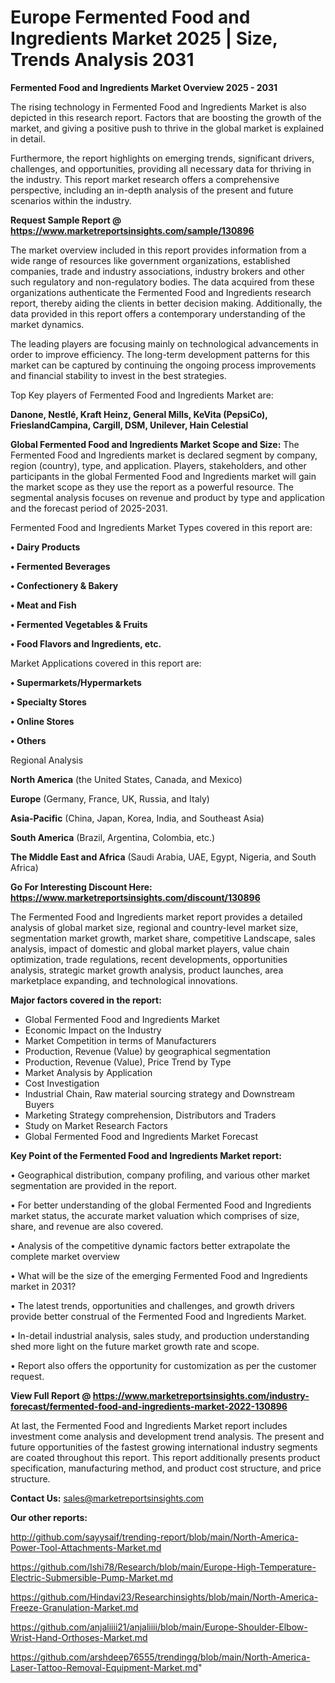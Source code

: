   # Europe Fermented Food and Ingredients Market 2025 | Size, Trends Analysis 2031

<Strong> Fermented Food and Ingredients Market Overview 2025 - 2031</strong>

The rising technology in Fermented Food and Ingredients Market is also depicted in this research report. Factors that are boosting the growth of the market, and giving a positive push to thrive in the global market is explained in detail.

Furthermore, the report highlights on emerging trends, significant drivers, challenges, and opportunities, providing all necessary data for thriving in the industry. This report market research offers a comprehensive perspective, including an in-depth analysis of the present and future scenarios within the industry.

<strong>Request Sample Report @ <a href=https://www.marketreportsinsights.com/sample/130896>https://www.marketreportsinsights.com/sample/130896</a></strong>

The market overview included in this report provides information from a wide range of resources like government organizations, established companies, trade and industry associations, industry brokers and other such regulatory and non-regulatory bodies. The data acquired from these organizations authenticate the Fermented Food and Ingredients research report, thereby aiding the clients in better decision making. Additionally, the data provided in this report offers a contemporary understanding of the market dynamics.

The leading players are focusing mainly on technological advancements in order to improve efficiency. The long-term development patterns for this market can be captured by continuing the ongoing process improvements and financial stability to invest in the best strategies.

Top Key players of Fermented Food and Ingredients Market are:

<strong>Danone, Nestlé, Kraft Heinz, General Mills, KeVita (PepsiCo), FrieslandCampina, Cargill, DSM, Unilever, Hain Celestial</strong>

<strong><b>Global Fermented Food and Ingredients Market Scope and Size:</b></strong>
The Fermented Food and Ingredients market is declared segment by company, region (country), type, and application. Players, stakeholders, and other participants in the global Fermented Food and Ingredients market will gain the market scope as they use the report as a powerful resource. The segmental analysis focuses on revenue and product by type and application and the forecast period of 2025-2031.

Fermented Food and Ingredients Market Types covered in this report are:

<strong>• Dairy Products

• Fermented Beverages

• Confectionery & Bakery

• Meat and Fish

• Fermented Vegetables & Fruits

• Food Flavors and Ingredients, etc.</strong>

Market Applications covered in this report are:

<strong>• Supermarkets/Hypermarkets

• Specialty Stores

• Online Stores

• Others</strong> 

Regional Analysis

<strong>North America</strong> (the United States, Canada, and Mexico)

<strong>Europe</strong> (Germany, France, UK, Russia, and Italy)

<strong>Asia-Pacific</strong> (China, Japan, Korea, India, and Southeast Asia)

<strong>South America</strong> (Brazil, Argentina, Colombia, etc.)

<strong>The Middle East and Africa</strong> (Saudi Arabia, UAE, Egypt, Nigeria, and South Africa)

<strong>Go For Interesting Discount Here: <a href=https://www.marketreportsinsights.com/discount/130896>https://www.marketreportsinsights.com/discount/130896</a></strong>

The Fermented Food and Ingredients market report provides a detailed analysis of global market size, regional and country-level market size, segmentation market growth, market share, competitive Landscape, sales analysis, impact of domestic and global market players, value chain optimization, trade regulations, recent developments, opportunities analysis, strategic market growth analysis, product launches, area marketplace expanding, and technological innovations.

<strong><b>Major factors covered in the report:</b></strong>
<ul>
  <li>Global Fermented Food and Ingredients Market </li>
  <li>Economic Impact on the Industry</li>
  <li>Market Competition in terms of Manufacturers</li>
  <li>Production, Revenue (Value) by geographical segmentation</li>
  <li>Production, Revenue (Value), Price Trend by Type</li>
  <li>Market Analysis by Application</li>
  <li>Cost Investigation</li>
  <li>Industrial Chain, Raw material sourcing strategy and Downstream Buyers</li>
  <li>Marketing Strategy comprehension, Distributors and Traders</li>
  <li>Study on Market Research Factors</li>
  <li>Global Fermented Food and Ingredients Market Forecast</li>
</ul>

<strong><b>Key Point of the Fermented Food and Ingredients Market report:</b></strong>

• Geographical distribution, company profiling, and various other market segmentation are provided in the report.

• For better understanding of the global Fermented Food and Ingredients market status, the accurate market valuation which comprises of size, share, and revenue are also covered.

• Analysis of the competitive dynamic factors better extrapolate the complete market overview

• What will be the size of the emerging Fermented Food and Ingredients market in 2031?

• The latest trends, opportunities and challenges, and growth drivers provide better construal of the Fermented Food and Ingredients Market.

• In-detail industrial analysis, sales study, and production understanding shed more light on the future market growth rate and scope.

• Report also offers the opportunity for customization as per the customer request.

<strong><b>View Full Report @ <a href=https://www.marketreportsinsights.com/industry-forecast/fermented-food-and-ingredients-market-2022-130896>https://www.marketreportsinsights.com/industry-forecast/fermented-food-and-ingredients-market-2022-130896</a></b></strong>


At last, the Fermented Food and Ingredients Market report includes investment come analysis and development trend analysis. The present and future opportunities of the fastest growing international industry segments are coated throughout this report. This report additionally presents product specification, manufacturing method, and product cost structure, and price structure.

<strong>Contact Us:</strong>
sales@marketreportsinsights.com

<strong>Our other reports:</strong>

<a href=http://github.com/sayysaif/trending-report/blob/main/North-America-Power-Tool-Attachments-Market.md>http://github.com/sayysaif/trending-report/blob/main/North-America-Power-Tool-Attachments-Market.md</a>

<a href=https://github.com/Ishi78/Research/blob/main/Europe-High-Temperature-Electric-Submersible-Pump-Market.md>https://github.com/Ishi78/Research/blob/main/Europe-High-Temperature-Electric-Submersible-Pump-Market.md</a>

<a href=https://github.com/Hindavi23/Researchinsights/blob/main/North-America-Freeze-Granulation-Market.md>https://github.com/Hindavi23/Researchinsights/blob/main/North-America-Freeze-Granulation-Market.md</a>

<a href=https://github.com/anjaliiii21/anjaliiii/blob/main/Europe-Shoulder-Elbow-Wrist-Hand-Orthoses-Market.md>https://github.com/anjaliiii21/anjaliiii/blob/main/Europe-Shoulder-Elbow-Wrist-Hand-Orthoses-Market.md</a>

<a href=https://github.com/arshdeep76555/trendingg/blob/main/North-America-Laser-Tattoo-Removal-Equipment-Market.md>https://github.com/arshdeep76555/trendingg/blob/main/North-America-Laser-Tattoo-Removal-Equipment-Market.md</a>"
